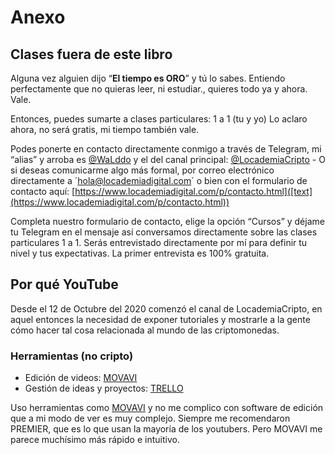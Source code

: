 # Anexo

## Clases fuera de este libro

Alguna vez alguien dijo “**El tiempo es ORO**” y tú lo sabes. Entiendo perfectamente que no quieras leer, ni estudiar., quieres todo ya y ahora. Vale.

Entonces, puedes sumarte a clases particulares: 1 a 1 (tu y yo) 
Lo aclaro ahora, no será gratis, mi tiempo también vale.

Podes ponerte en contacto directamente conmigo a través de Telegram, mi “alias” y arroba es [@WaLddo](https://t.me/Walddo) y el del canal principal: [@LocademiaCripto](https://t.me/LocademiaCripto) - O si deseas comunicarme algo más formal, por correo electrónico directamente a ´hola@locademiadigital.com´ o bien con el formulario de contacto aquí: [https://www.locademiadigital.com/p/contacto.html]([text](https://www.locademiadigital.com/p/contacto.html))

Completa nuestro formulario de contacto,  elige la opción “Cursos” y déjame tu Telegram en el mensaje así conversamos directamente sobre las clases particulares 1 a 1. Serás entrevistado directamente por mí para definir tu nivel y tus expectativas. La primer entrevista es 100% gratuita.

## Por qué YouTube

Desde el 12 de Octubre del 2020 comenzó el canal de LocademiaCripto, en aquel entonces la necesidad de exponer tutoriales y mostrarle a la gente cómo hacer tal cosa relacionada al mundo de las criptomonedas.

### Herramientas (no cripto)

- Edición de videos: [MOVAVI](https://www.mvvitrk.com/wBEjDX)
- Gestión de ideas y proyectos: [TRELLO](https://trello.com/os_/recommend)

Uso herramientas como [MOVAVI](https://www.mvvitrk.com/wBEjDX) y no me complico con software de edición que a mi modo de ver es muy complejo. Siempre me recomendaron PREMIER, que es lo que usan la mayoría de los youtubers. Pero MOVAVI me parece muchísimo más rápido e intuitivo.